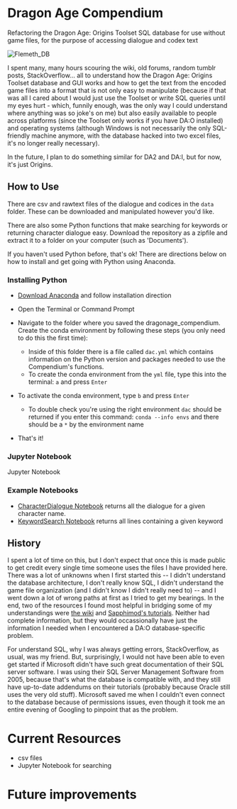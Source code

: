# Dragon Age Compendium
Refactoring the Dragon Age: Origins Toolset SQL database for use without game files, for the purpose of accessing dialogue and codex text

![Flemeth_DB](screenshots/char_dialogue_flemeth2)

I spent many, many hours scouring the wiki, old forums, random tumblr posts, StackOverflow... all to understand how the Dragon Age: Origins Toolset database and GUI works and how to get the text from the encoded game files into a format that is not only easy to manipulate (because if that was all I cared about I would just use the Toolset or write SQL queries until my eyes hurt - which, funnily enough, was the only way I could understand where anything was so joke's on me) but also easily available to people across platforms (since the Toolset only works if you have DA:O installed) and operating systems (although Windows is not necessarily the only SQL-friendly machine anymore, with the database hacked into two excel files, it's no longer really necessary).

In the future, I plan to do something similar for DA2 and DA:I, but for now, it's just Origins.

## How to Use

There are csv and rawtext files of the dialogue and codices in the `data` folder. These can be downloaded and manipulated however you'd like.

There are also some Python functions that make searching for keywords or returning character dialogue easy. Download the repository as a zipfile and extract it to a folder on your computer (such as 'Documents').

If you haven't used Python before, that's ok! There are directions below on how to install and get going with Python using Anaconda.

### Installing Python

* [Download Anaconda](https://www.anaconda.com/products/individual) and follow installation direction
* Open the Terminal or Command Prompt


* Navigate to the folder where you saved the dragonage_compendium. Create the conda environment by following these steps (you only need to do this the first time):
  - Inside of this folder there is a file called `dac.yml` which contains information on the Python version and packages needed to use the Compendium's functions. 
  - To create the conda environment from the `yml` file, type this into the terminal: `a` and press `Enter`
* To activate the conda environment, type `b` and press `Enter`
  - To double check you're using the right environment `dac` should be returned if you enter this command: `conda --info envs` and there should be a `*` by the environment name
* That's it!

### Jupyter Notebook

Jupyter Notebook 

### Example Notebooks
  - [CharacterDialogue Notebook]() returns all the dialogue for a given character name.
  - [KeywordSearch Notebook]() returns all lines containing a given keyword

## History

I spent a lot of time on this, but I don't expect that once this is made public to get credit every single time someone uses the files I have provided here. There was a lot of unknowns when I first started this -- I didn't understand the database architecture, I don't really know SQL, I didn't understand the game file organization (and I didn't know I didn't really need to) -- and I went down a lot of wrong paths at first as I tried to get my bearings. In the end, two of the resources I found most helpful in bridging some of my understandings were [the wiki]() and [Sapphimod's tutorials](). Neither had complete information, but they would occassionally have just the information I needed when I encountered a DA:O database-specific problem.

For understand SQL, why I was always getting errors, StackOverflow, as usual, was my friend. But, surprisingly, I would not have been able to even get started if Microsoft didn't have such great documentation of their SQL server software. I was using their SQL Server Management Software from 2005, because that's what the database is compatible with, and they still have up-to-date addendums on their tutorials (probably because Oracle still uses the very old stuff). Microsoft saved me when I couldn't even connect to the database because of permissions issues, even though it took me an entire evening of Googling to pinpoint that as the problem. 

# Current Resources

* csv files
* Jupyter Notebook for searching

# Future improvements



